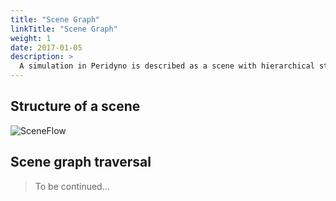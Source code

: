 ```yaml
---
title: "Scene Graph"
linkTitle: "Scene Graph"
weight: 1
date: 2017-01-05
description: >
  A simulation in Peridyno is described as a scene with hierarchical structures. This scene is composed of nodes organized as a **Directed Acyclic Graph** (DAG).
---
```


## Structure of a scene
![SceneFlow](./scenegraph/sceneflow.jpg)


## Scene graph traversal

> To be continued...
